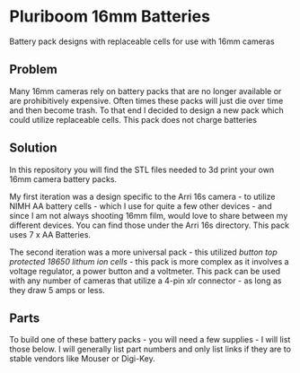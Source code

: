 # Pluriboom 16mm Batteries
Battery pack designs with replaceable cells for use with 16mm cameras


## Problem
Many 16mm cameras rely on battery packs that are no longer available or are prohibitively expensive. Often times these packs will just die over time and then become trash. To that end I decided to design a new pack which could utilize replaceable cells. This pack does not charge batteries

## Solution
In this repository you will find the STL files needed to 3d print your own 16mm camera battery packs. 

My first iteration was a design specific to the Arri 16s camera - to utilize NIMH AA battery cells - which I use for quite a few other devices - and since I am not always shooting 16mm film, would love to share between my different devices. You can find those under the Arri 16s directory. This pack uses 7 x AA Batteries. 

The second iteration was a more universal pack - this utilized *button top protected 18650 lithum ion cells* -  this pack is more complex as it involves a voltage regulator, a power button and a voltmeter. This pack can be used with any number of cameras that utilize a 4-pin xlr connector - as long as they draw 5 amps or less. 

## Parts
To build one of these battery packs - you will need a few supplies - I will list those below. I will generally list part numbers and only list links if they are to stable vendors like Mouser or Digi-Key.



